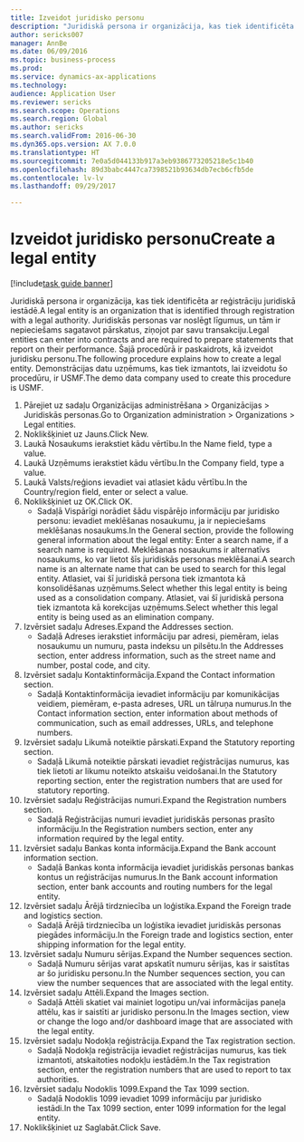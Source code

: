 ```yaml
--- 
title: Izveidot juridisko personu
description: "Juridiskā persona ir organizācija, kas tiek identificēta ar reģistrāciju juridiskā iestādē."
author: sericks007
manager: AnnBe
ms.date: 06/09/2016
ms.topic: business-process
ms.prod: 
ms.service: dynamics-ax-applications
ms.technology: 
audience: Application User
ms.reviewer: sericks
ms.search.scope: Operations
ms.search.region: Global
ms.author: sericks
ms.search.validFrom: 2016-06-30
ms.dyn365.ops.version: AX 7.0.0
ms.translationtype: HT
ms.sourcegitcommit: 7e0a5d044133b917a3eb9386773205218e5c1b40
ms.openlocfilehash: 89d3babc4447ca7398521b93634db7ecb6cfb5de
ms.contentlocale: lv-lv
ms.lasthandoff: 09/29/2017

---
```

# <a name="create-a-legal-entity"></a><span data-ttu-id="28b3a-103">Izveidot juridisko personu</span><span class="sxs-lookup"><span data-stu-id="28b3a-103">Create a legal entity</span></span>

[!include[task guide banner](../../includes/task-guide-banner.md)]

<span data-ttu-id="28b3a-104">Juridiskā persona ir organizācija, kas tiek identificēta ar reģistrāciju juridiskā iestādē.</span><span class="sxs-lookup"><span data-stu-id="28b3a-104">A legal entity is an organization that is identified through registration with a legal authority.</span></span> <span data-ttu-id="28b3a-105">Juridiskās personas var noslēgt līgumus, un tām ir nepieciešams sagatavot pārskatus, ziņojot par savu transakciju.</span><span class="sxs-lookup"><span data-stu-id="28b3a-105">Legal entities can enter into contracts and are required to prepare statements that report on their performance.</span></span> <span data-ttu-id="28b3a-106">Šajā procedūrā ir paskaidrots, kā izveidot juridisku personu.</span><span class="sxs-lookup"><span data-stu-id="28b3a-106">The following procedure explains how to create a legal entity.</span></span> <span data-ttu-id="28b3a-107">Demonstrācijas datu uzņēmums, kas tiek izmantots, lai izveidotu šo procedūru, ir USMF.</span><span class="sxs-lookup"><span data-stu-id="28b3a-107">The demo data company used to create this procedure is USMF.</span></span>

1. <span data-ttu-id="28b3a-108">Pārejiet uz sadaļu Organizācijas administrēšana > Organizācijas > Juridiskās personas.</span><span class="sxs-lookup"><span data-stu-id="28b3a-108">Go to Organization administration > Organizations > Legal entities.</span></span>
2. <span data-ttu-id="28b3a-109">Noklikšķiniet uz Jauns.</span><span class="sxs-lookup"><span data-stu-id="28b3a-109">Click New.</span></span>
3. <span data-ttu-id="28b3a-110">Laukā Nosaukums ierakstiet kādu vērtību.</span><span class="sxs-lookup"><span data-stu-id="28b3a-110">In the Name field, type a value.</span></span>
4. <span data-ttu-id="28b3a-111">Laukā Uzņēmums ierakstiet kādu vērtību.</span><span class="sxs-lookup"><span data-stu-id="28b3a-111">In the Company field, type a value.</span></span>
5. <span data-ttu-id="28b3a-112">Laukā Valsts/reģions ievadiet vai atlasiet kādu vērtību.</span><span class="sxs-lookup"><span data-stu-id="28b3a-112">In the Country/region field, enter or select a value.</span></span>
6. <span data-ttu-id="28b3a-113">Noklikšķiniet uz OK.</span><span class="sxs-lookup"><span data-stu-id="28b3a-113">Click OK.</span></span>
    * <span data-ttu-id="28b3a-114">Sadaļā Vispārīgi norādiet šādu vispārējo informāciju par juridisko personu: ievadiet meklēšanas nosaukumu, ja ir nepieciešams meklēšanas nosaukums.</span><span class="sxs-lookup"><span data-stu-id="28b3a-114">In the General section, provide the following general information about the legal entity: Enter a search name, if a search name is required.</span></span> <span data-ttu-id="28b3a-115">Meklēšanas nosaukums ir alternatīvs nosaukums, ko var lietot šīs juridiskās personas meklēšanai.</span><span class="sxs-lookup"><span data-stu-id="28b3a-115">A search name is an alternate name that can be used to search for this legal entity.</span></span> <span data-ttu-id="28b3a-116">Atlasiet, vai šī juridiskā persona tiek izmantota kā konsolidēšanas uzņēmums.</span><span class="sxs-lookup"><span data-stu-id="28b3a-116">Select whether this legal entity is being used as a consolidation company.</span></span> <span data-ttu-id="28b3a-117">Atlasiet, vai šī juridiskā persona tiek izmantota kā korekcijas uzņēmums.</span><span class="sxs-lookup"><span data-stu-id="28b3a-117">Select whether this legal entity is being used as an elimination company.</span></span>  
7. <span data-ttu-id="28b3a-118">Izvērsiet sadaļu Adreses.</span><span class="sxs-lookup"><span data-stu-id="28b3a-118">Expand the Addresses section.</span></span>
    * <span data-ttu-id="28b3a-119">Sadaļā Adreses ierakstiet informāciju par adresi, piemēram, ielas nosaukumu un numuru, pasta indeksu un pilsētu.</span><span class="sxs-lookup"><span data-stu-id="28b3a-119">In the Addresses section, enter address information, such as the street name and number, postal code, and city.</span></span>  
8. <span data-ttu-id="28b3a-120">Izvērsiet sadaļu Kontaktinformācija.</span><span class="sxs-lookup"><span data-stu-id="28b3a-120">Expand the Contact information section.</span></span>
    * <span data-ttu-id="28b3a-121">Sadaļā Kontaktinformācija ievadiet informāciju par komunikācijas veidiem, piemēram, e-pasta adreses, URL un tālruņa numurus.</span><span class="sxs-lookup"><span data-stu-id="28b3a-121">In the Contact information section, enter information about methods of communication, such as email addresses, URLs, and telephone numbers.</span></span>  
9. <span data-ttu-id="28b3a-122">Izvērsiet sadaļu Likumā noteiktie pārskati.</span><span class="sxs-lookup"><span data-stu-id="28b3a-122">Expand the Statutory reporting section.</span></span>
    * <span data-ttu-id="28b3a-123">Sadaļā Likumā noteiktie pārskati ievadiet reģistrācijas numurus, kas tiek lietoti ar likumu noteikto atskaišu veidošanai.</span><span class="sxs-lookup"><span data-stu-id="28b3a-123">In the Statutory reporting section, enter the registration numbers that are used for statutory reporting.</span></span>  
10. <span data-ttu-id="28b3a-124">Izvērsiet sadaļu Reģistrācijas numuri.</span><span class="sxs-lookup"><span data-stu-id="28b3a-124">Expand the Registration numbers section.</span></span>
    * <span data-ttu-id="28b3a-125">Sadaļā Reģistrācijas numuri ievadiet juridiskās personas prasīto informāciju.</span><span class="sxs-lookup"><span data-stu-id="28b3a-125">In the Registration numbers section, enter any information required by the legal entity.</span></span>  
11. <span data-ttu-id="28b3a-126">Izvērsiet sadaļu Bankas konta informācija.</span><span class="sxs-lookup"><span data-stu-id="28b3a-126">Expand the Bank account information section.</span></span>
    * <span data-ttu-id="28b3a-127">Sadaļā Bankas konta informācija ievadiet juridiskās personas bankas kontus un reģistrācijas numurus.</span><span class="sxs-lookup"><span data-stu-id="28b3a-127">In the Bank account information section, enter bank accounts and routing numbers for the legal entity.</span></span>  
12. <span data-ttu-id="28b3a-128">Izvērsiet sadaļu Ārējā tirdzniecība un loģistika.</span><span class="sxs-lookup"><span data-stu-id="28b3a-128">Expand the Foreign trade and logistics section.</span></span>
    * <span data-ttu-id="28b3a-129">Sadaļā Ārējā tirdzniecība un loģistika ievadiet juridiskās personas piegādes informāciju.</span><span class="sxs-lookup"><span data-stu-id="28b3a-129">In the Foreign trade and logistics section, enter shipping information for the legal entity.</span></span>  
13. <span data-ttu-id="28b3a-130">Izvērsiet sadaļu Numuru sērijas.</span><span class="sxs-lookup"><span data-stu-id="28b3a-130">Expand the Number sequences section.</span></span>
    * <span data-ttu-id="28b3a-131">Sadaļā Numuru sērijas varat apskatīt numuru sērijas, kas ir saistītas ar šo juridisku personu.</span><span class="sxs-lookup"><span data-stu-id="28b3a-131">In the Number sequences section, you can view the number sequences that are associated with the legal entity.</span></span>  
14. <span data-ttu-id="28b3a-132">Izvērsiet sadaļu Attēli.</span><span class="sxs-lookup"><span data-stu-id="28b3a-132">Expand the Images section.</span></span>
    * <span data-ttu-id="28b3a-133">Sadaļā Attēli skatiet vai mainiet logotipu un/vai informācijas paneļa attēlu, kas ir saistīti ar juridisko personu.</span><span class="sxs-lookup"><span data-stu-id="28b3a-133">In the Images section, view or change the logo and/or dashboard image that are associated with the legal entity.</span></span>  
15. <span data-ttu-id="28b3a-134">Izvērsiet sadaļu Nodokļa reģistrācija.</span><span class="sxs-lookup"><span data-stu-id="28b3a-134">Expand the Tax registration section.</span></span>
    * <span data-ttu-id="28b3a-135">Sadaļā Nodokļa reģistrācija ievadiet reģistrācijas numurus, kas tiek izmantoti, atskaitoties nodokļu iestādēm.</span><span class="sxs-lookup"><span data-stu-id="28b3a-135">In the Tax registration section, enter the registration numbers that are used to report to tax authorities.</span></span>  
16. <span data-ttu-id="28b3a-136">Izvērsiet sadaļu Nodoklis 1099.</span><span class="sxs-lookup"><span data-stu-id="28b3a-136">Expand the Tax 1099 section.</span></span>
    * <span data-ttu-id="28b3a-137">Sadaļā Nodoklis 1099 ievadiet 1099 informāciju par juridisko iestādi.</span><span class="sxs-lookup"><span data-stu-id="28b3a-137">In the Tax 1099 section, enter 1099 information for the legal entity.</span></span>  
17. <span data-ttu-id="28b3a-138">Noklikšķiniet uz Saglabāt.</span><span class="sxs-lookup"><span data-stu-id="28b3a-138">Click Save.</span></span>



